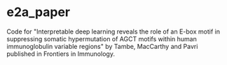 # e2a_paper
Code for "Interpretable deep learning reveals the role of an E-box motif in suppressing somatic hypermutation of AGCT motifs within human immunoglobulin variable regions" by Tambe, MacCarthy and Pavri published in Frontiers in Immunology.
